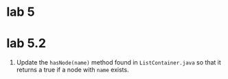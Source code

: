 # lab 5

# lab 5.2 

1. Update the `hasNode(name)` method found in `ListContainer.java` so that it returns a true if a node with `name` exists.
